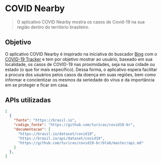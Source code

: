 # COVID Nearby

> O aplicativo COVID Nearby mostra os casos de Covid-19 na sua região dentro do território brasileiro.

## Objetivo

O aplicativo COVID Nearby é inspirado na iniciativa do buscador [Bing](https://bing.com) com o [COVID-19 Tracker](https://bing.com/covid/) e tem por objetivo mostrar ao usuário, baseado em sua localidade, os casos de COVID-19 nas proximidades, seja na sua cidade ou estado (o que for mais específico). Dessa forma, o aplicativo espera facilitar a procura dos usuários pelos casos da doença em suas regiões, bem como informar e concientizar os mesmos da seriedade do vírus e da importância em se proteger e ficar em casa.

## APIs utilizadas

```json
[
  {
    "fonte": "https://brasil.io",
    "codigo_fonte": "https://github.com/turicas/covid19-br",
    "documentacao": [
      "https://brasil.io/dataset/covid19",
      "https://brasil.io/api/dataset/covid19",
      "https://github.com/turicas/covid19-br/blob/master/api.md"
    ]
  },
]
```
